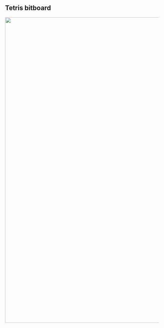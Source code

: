<h2>Tetris bitboard</h2>
<img src="https://github.com/letov/data-structures-and-algorithms-course-solutions/blob/main/8-tetris-bitboard/images/1.gif?raw=true" width="1000">
